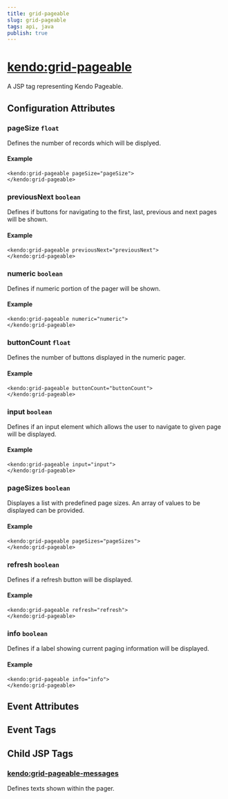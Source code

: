 ```yaml
---
title: grid-pageable
slug: grid-pageable
tags: api, java
publish: true
---
```


# <kendo:grid-pageable>
A JSP tag representing Kendo Pageable.

## Configuration Attributes


### pageSize `float`

Defines the number of records which will be displyed.

#### Example
    <kendo:grid-pageable pageSize="pageSize">
    </kendo:grid-pageable>
    

### previousNext `boolean`

Defines if buttons for navigating to the first, last, previous and next pages will be shown.

#### Example
    <kendo:grid-pageable previousNext="previousNext">
    </kendo:grid-pageable>
    

### numeric `boolean`

Defines if numeric portion of the pager will be shown.

#### Example
    <kendo:grid-pageable numeric="numeric">
    </kendo:grid-pageable>
    

### buttonCount `float`

Defines the number of buttons displayed in the numeric pager.

#### Example
    <kendo:grid-pageable buttonCount="buttonCount">
    </kendo:grid-pageable>
    

### input `boolean`

Defines if an input element which allows the user to navigate to given page will be displayed.

#### Example
    <kendo:grid-pageable input="input">
    </kendo:grid-pageable>
    

### pageSizes `boolean`

Displayes a list with predefined page sizes. An array of values to be displayed can be provided.

#### Example
    <kendo:grid-pageable pageSizes="pageSizes">
    </kendo:grid-pageable>
    

### refresh `boolean`

Defines if a refresh button will be displayed.

#### Example
    <kendo:grid-pageable refresh="refresh">
    </kendo:grid-pageable>
    

### info `boolean`

Defines if a label showing current paging information will be displayed.

#### Example
    <kendo:grid-pageable info="info">
    </kendo:grid-pageable>
    

## Event Attributes


## Event Tags
 

## Child JSP Tags

### [<kendo:grid-pageable-messages>](/api/wrappers/jsp/grid/pageable-messages)

Defines texts shown within the pager.
 
